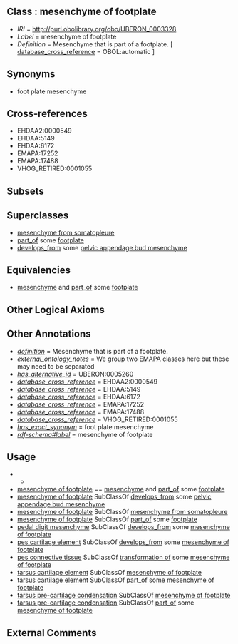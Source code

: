 
## Class : mesenchyme of footplate

 * *IRI* = http://purl.obolibrary.org/obo/UBERON_0003328
 * *Label* = mesenchyme of footplate
 * *Definition* = Mesenchyme that is part of a footplate. [ [database_cross_reference](../../ef/oboInOwl#hasDbXref.md) = OBOL:automatic ]

## Synonyms

 * foot plate mesenchyme

## Cross-references

 * EHDAA2:0000549
 * EHDAA:5149
 * EHDAA:6172
 * EMAPA:17252
 * EMAPA:17488
 * VHOG_RETIRED:0001055

## Subsets


## Superclasses

 * [mesenchyme from somatopleure](../../UBERON/77/UBERON_0010377.md)
 * [part_of](../../BFO/50/BFO_0000050.md) some [footplate](../../UBERON/71/UBERON_0006871.md)
 * [develops_from](../../RO/02/RO_0002202.md) some [pelvic appendage bud mesenchyme](../../UBERON/12/UBERON_0003412.md)

## Equivalencies

 * [mesenchyme](../../UBERON/04/UBERON_0003104.md) and [part_of](../../BFO/50/BFO_0000050.md) some [footplate](../../UBERON/71/UBERON_0006871.md)

## Other Logical Axioms


## Other Annotations

 * *[definition](../../IAO/15/IAO_0000115.md)* = Mesenchyme that is part of a footplate.
 * *[external_ontology_notes](../../UBPROP/12/UBPROP_0000012.md)* = We group two EMAPA classes here but these may need to be separated
 * *[has_alternative_id](../../Id/oboInOwl#hasAlternativeId.md)* = UBERON:0005260
 * *[database_cross_reference](../../ef/oboInOwl#hasDbXref.md)* = EHDAA2:0000549
 * *[database_cross_reference](../../ef/oboInOwl#hasDbXref.md)* = EHDAA:5149
 * *[database_cross_reference](../../ef/oboInOwl#hasDbXref.md)* = EHDAA:6172
 * *[database_cross_reference](../../ef/oboInOwl#hasDbXref.md)* = EMAPA:17252
 * *[database_cross_reference](../../ef/oboInOwl#hasDbXref.md)* = EMAPA:17488
 * *[database_cross_reference](../../ef/oboInOwl#hasDbXref.md)* = VHOG_RETIRED:0001055
 * *[has_exact_synonym](../../ym/oboInOwl#hasExactSynonym.md)* = foot plate mesenchyme
 * *[rdf-schema#label](../../el/rdf-schema#label.md)* = mesenchyme of footplate

## Usage

 * -
 * [mesenchyme of footplate](../../UBERON/28/UBERON_0003328.md) == [mesenchyme](../../UBERON/04/UBERON_0003104.md) and [part_of](../../BFO/50/BFO_0000050.md) some [footplate](../../UBERON/71/UBERON_0006871.md)
 * [mesenchyme of footplate](../../UBERON/28/UBERON_0003328.md) SubClassOf [develops_from](../../RO/02/RO_0002202.md) some [pelvic appendage bud mesenchyme](../../UBERON/12/UBERON_0003412.md)
 * [mesenchyme of footplate](../../UBERON/28/UBERON_0003328.md) SubClassOf [mesenchyme from somatopleure](../../UBERON/77/UBERON_0010377.md)
 * [mesenchyme of footplate](../../UBERON/28/UBERON_0003328.md) SubClassOf [part_of](../../BFO/50/BFO_0000050.md) some [footplate](../../UBERON/71/UBERON_0006871.md)
 * [pedal digit mesenchyme](../../UBERON/55/UBERON_0005255.md) SubClassOf [develops_from](../../RO/02/RO_0002202.md) some [mesenchyme of footplate](../../UBERON/28/UBERON_0003328.md)
 * [pes cartilage element](../../UBERON/29/UBERON_0035129.md) SubClassOf [develops_from](../../RO/02/RO_0002202.md) some [mesenchyme of footplate](../../UBERON/28/UBERON_0003328.md)
 * [pes connective tissue](../../UBERON/95/UBERON_0003595.md) SubClassOf [transformation of](../../RO/94/RO_0002494.md) some [mesenchyme of footplate](../../UBERON/28/UBERON_0003328.md)
 * [tarsus cartilage element](../../UBERON/41/UBERON_0010541.md) SubClassOf [mesenchyme of footplate](../../UBERON/28/UBERON_0003328.md)
 * [tarsus cartilage element](../../UBERON/41/UBERON_0010541.md) SubClassOf [part_of](../../BFO/50/BFO_0000050.md) some [mesenchyme of footplate](../../UBERON/28/UBERON_0003328.md)
 * [tarsus pre-cartilage condensation](../../UBERON/40/UBERON_0010540.md) SubClassOf [mesenchyme of footplate](../../UBERON/28/UBERON_0003328.md)
 * [tarsus pre-cartilage condensation](../../UBERON/40/UBERON_0010540.md) SubClassOf [part_of](../../BFO/50/BFO_0000050.md) some [mesenchyme of footplate](../../UBERON/28/UBERON_0003328.md)

## External Comments

